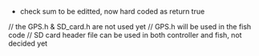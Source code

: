 * check sum to be editted, now hard coded as return true

// the GPS.h & SD_card.h are not used yet
// GPS.h will be used in the fish code
// SD card header file can be used in both controller and fish, not decided yet